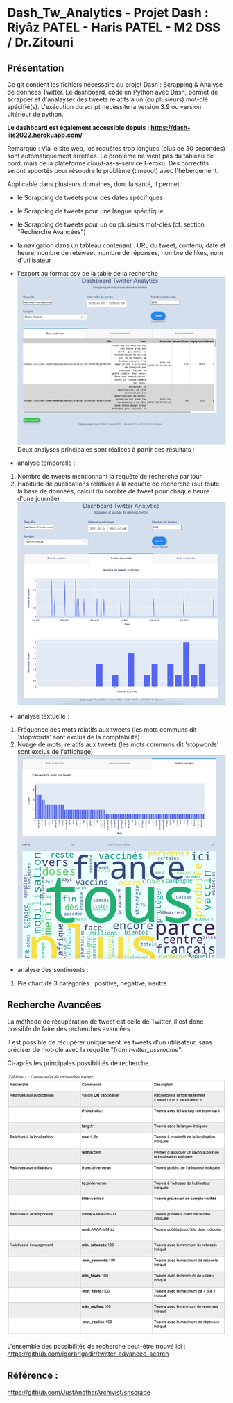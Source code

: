 # Dash_Tw_Analytics - Projet Dash : Riyâz PATEL - Haris PATEL - M2 DSS / Dr.Zitouni 


## Présentation 

Ce git contient les fichiers nécessaire au projet Dash : Scrapping & Analyse de données Twitter.
Le dashboard, codé en Python avec Dash, permet de scrapper et d'analayser des tweets relatifs à un (ou plusieurs) mot-clé spécifié(s). 
L'exécution du script necessite la version 3.9 ou version ultérieur de python.

**Le dashboard est également accessible depuis : https://dash-ilis2022.herokuapp.com/**

Remarque : Via le site web, les requêtes trop longues (plus de 30 secondes) sont automatiquement arrêtées.
Le problème ne vient pas du tableau de bord, mais de la plateforme cloud-as-a-service Heroku. Des correctifs seront apportés pour résoudre le problème (timeout) avec l'hébergement.

Applicable dans plusieurs domaines, dont la santé, il permet :
- le Scrapping de tweets pour des dates spécifiques
- le Scrapping de tweets pour une langue spécifique
- le Scrapping de tweets pour un ou plusieurs mot-clés (cf. section "Recherche Avancées")
- la navigation dans un tableau contenant : URL du tweet, contenu, date et heure, nombre de reteweet, nombre de réponses, nombre de likes, nom d'utilisateur
- l'export au format csv de la table de la recherche
![Base de données](img/screen_df.png)
Deux analyses principales sont réalisés à partir des résultats :

- analyse temporelle : 
1. Nombre de tweets mentionnant la requête de recherche par jour
2. Habitude de publications relatives à la requête de recherche (sur toute la base de données, calcul du nombre de tweet pour chaque heure d'une journée)
![Analyse temporelle](img/screen_temporel.png)

- analyse textuelle :
1. Fréquence des mots relatifs aux tweets (les mots communs dit 'stopwords' sont exclus de la comptabilité)
2. Nuage de mots, relatifs aux tweets (les mots communs dit 'stopwords' sont exclus de l'affichage)
![Analyse textuelle](img/screen_textuel.png)

- analyse des sentiments : 
1. Pie chart de 3 catégories : positive, negative, neutre

## Recherche Avancées
La méthode de récupération de tweet est celle de Twitter, il est donc possible de faire des recherches avancées.

Il est possible de récupérer uniquement les tweets d'un utilisateur, sans préciser de mot-clé avec la requête "from:*twitter_username*".

Ci-après les principales possibilités de recherche.

![Recherche avancée](img/recherche_avancee.jpg)


L'ensemble des possibilités de recherche peut-être trouvé ici : https://github.com/igorbrigadir/twitter-advanced-search


## Référence : 
https://github.com/JustAnotherArchivist/snscrape

